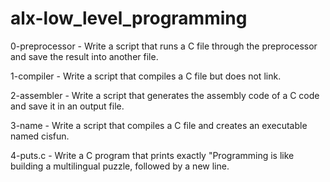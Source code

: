 # alx-low_level_programming

0-preprocessor - Write a script that runs a C file through the preprocessor and save the result into another file.

1-compiler - Write a script that compiles a C file but does not link.

2-assembler - Write a script that generates the assembly code of a C code and save it in an output file.

3-name - Write a script that compiles a C file and creates an executable named cisfun.

4-puts.c - Write a C program that prints exactly "Programming is like building a multilingual puzzle, followed by a new line.


